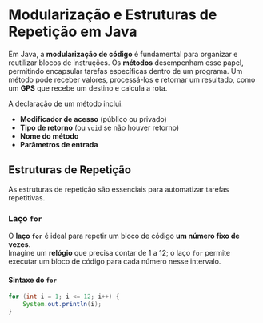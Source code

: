 # Modularização e Estruturas de Repetição em Java

Em Java, a **modularização de código** é fundamental para organizar e reutilizar blocos de instruções. Os **métodos** desempenham esse papel, permitindo encapsular tarefas específicas dentro de um programa. Um método pode receber valores, processá-los e retornar um resultado, como um **GPS** que recebe um destino e calcula a rota.

A declaração de um método inclui:

- **Modificador de acesso** (público ou privado)
- **Tipo de retorno** (ou `void` se não houver retorno)
- **Nome do método**
- **Parâmetros de entrada**

## Estruturas de Repetição

As estruturas de repetição são essenciais para automatizar tarefas repetitivas.

### Laço `for`

O **laço `for`** é ideal para repetir um bloco de código **um número fixo de vezes**.  
Imagine um **relógio** que precisa contar de 1 a 12; o laço `for` permite executar um bloco de código para cada número nesse intervalo.

#### Sintaxe do `for`
```java
for (int i = 1; i <= 12; i++) {
    System.out.println(i);
}
